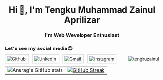 <h1 align="center">Hi 👋, I'm Tengku Muhammad Zainul Aprilizar</h1>
<h3 align="center">I'm Web Weveloper Enthusiast</h3>

<h3 align="left">Let's see my social media😉</h3>
<p align="left">
  <a href="https://github.com/tengkuzainul" style="border: 1px solid #ccc; padding: 5px;">
    <img src="https://img.shields.io/badge/GitHub-181717?style=for-the-badge&logo=github&logoColor=white" alt="GitHub">
  </a>&nbsp;&nbsp;
  <a href="https://www.linkedin.com/in/tengkuzainull" style="border: 1px solid #ccc; padding: 5px;">
    <img src="https://img.shields.io/badge/LinkedIn-0077B5?style=for-the-badge&logo=linkedin&logoColor=white" alt="LinkedIn">
  </a>&nbsp;&nbsp;
  <a href="mailto:tengkumzainul@gmail.com" style="border: 1px solid #ccc; padding: 5px;">
    <img src="https://img.shields.io/badge/Gmail-D14836?style=for-the-badge&logo=gmail&logoColor=white" alt="Gmail">
  </a>&nbsp;&nbsp;
  <a href="https://www.instagram.com/tengkumz_" style="border: 1px solid #ccc; padding: 5px;">
    <img src="https://img.shields.io/badge/Instagram-E4405F?style=for-the-badge&logo=instagram&logoColor=white" alt="Instagram">
  </a>
  <img src="https://komarev.com/ghpvc/?username=tengkuzainul&label=Profile%20views&color=0e75b6&style=flat" alt="tengkuzainul" align="right"/>
</p>

<table>
  <tr>
    <td>
      <img src="https://github-readme-stats.vercel.app/api?username=tengkuzainul&show_icons=true&theme=radical" alt="Anurag's GitHub stats">
    </td>
    <td>
      <a href="https://git.io/streak-stats">
        <img src="https://streak-stats.demolab.com?user=tengkuzainul&theme=gruvbox_light&hide_border=true&border_radius=5.1" alt="GitHub Streak">
      </a>
    </td>
  </tr>
</table>



